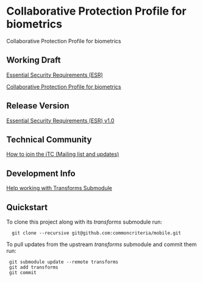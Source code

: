 Collaborative Protection Profile for biometrics
===============================================


Collaborative Protection Profile for biometrics


## Working Draft
[Essential Security Requirements (ESR)](output/ESR.html)

[Collaborative Protection Profile for biometrics ](tbd)

## Release Version
[Essential Security Requirements (ESR) v1.0](https://www.commoncriteriaportal.org/communities/bio-esr.pdf)

## Technical Community
[How to join the iTC (Mailing list and updates)](
tbd)

## Development Info
[Help working with Transforms Submodule](https://github.com/commoncriteria/transforms/wiki/Working-with-Transforms-as-a-Submodule)

## Quickstart
To clone this project along with its _transforms_ submodule run:

````
  git clone --recursive git@github.com:commoncriteria/mobile.git
````
To pull updates from the upstream _transforms_ submodule and commit them run:
````
 git submodule update --remote transforms
 git add transforms
 git commit
````
